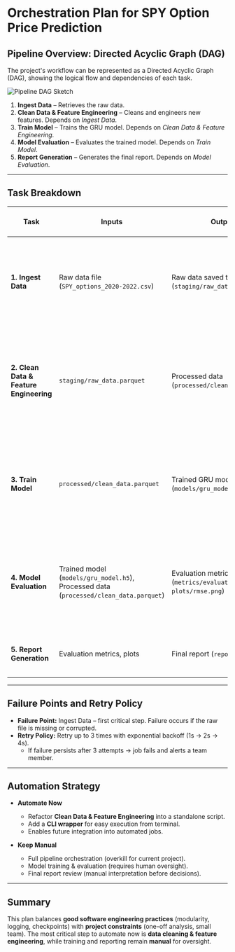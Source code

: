 # Orchestration Plan for SPY Option Price Prediction

## Pipeline Overview: Directed Acyclic Graph (DAG)
The project's workflow can be represented as a Directed Acyclic Graph (DAG), showing the logical flow and dependencies of each task.

![Pipeline DAG Sketch](https://placehold.co/600x400/000/fff?text=Pipeline+DAG+Sketch)

1. **Ingest Data** – Retrieves the raw data.  
2. **Clean Data & Feature Engineering** – Cleans and engineers new features. Depends on *Ingest Data*.  
3. **Train Model** – Trains the GRU model. Depends on *Clean Data & Feature Engineering*.  
4. **Model Evaluation** – Evaluates the trained model. Depends on *Train Model*.  
5. **Report Generation** – Generates the final report. Depends on *Model Evaluation*.  

---

## Task Breakdown

| Task | Inputs | Outputs | Idempotency | Logging & Checkpoint Strategy |
|------|--------|---------|-------------|--------------------------------|
| **1. Ingest Data** | Raw data file (`SPY_options_2020-2022.csv`) | Raw data saved to staging area (`staging/raw_data.parquet`) | Yes (static input, deterministic output) | **Log:** INFO when file is found, ERROR if not found.<br>**Checkpoint:** Save as Parquet for fast future reads. |
| **2. Clean Data & Feature Engineering** | `staging/raw_data.parquet` | Processed data (`processed/clean_data.parquet`) | Yes (deterministic cleaning logic) | **Log:** INFO for each cleaning step (e.g., "Memory optimization complete").<br>**Checkpoint:** Save cleaned DataFrame to disk. |
| **3. Train Model** | `processed/clean_data.parquet` | Trained GRU model (`models/gru_model.h5`) | No (random weight initialization & shuffling) | **Log:** INFO on epoch completion, training loss, validation loss.<br>**Checkpoint:** Save trained model in `models/`. |
| **4. Model Evaluation** | Trained model (`models/gru_model.h5`), Processed data (`processed/clean_data.parquet`) | Evaluation metrics & plots (`metrics/evaluation.json`, `plots/rmse.png`) | Yes (given same model & data) | **Log:** INFO with RMSE, MAE, and other metrics.<br>**Checkpoint:** Store metrics and plots in `metrics/` and `plots/`. |
| **5. Report Generation** | Evaluation metrics, plots | Final report (`report.md`) | Yes (static inputs) | **Log:** INFO on successful report generation. |

---

## Failure Points and Retry Policy

- **Failure Point:** Ingest Data – first critical step. Failure occurs if the raw file is missing or corrupted.  
- **Retry Policy:** Retry up to 3 times with exponential backoff (1s → 2s → 4s).  
  - If failure persists after 3 attempts → job fails and alerts a team member.  

---

## Automation Strategy

- **Automate Now**  
  - Refactor **Clean Data & Feature Engineering** into a standalone script.  
  - Add a **CLI wrapper** for easy execution from terminal.  
  - Enables future integration into automated jobs.  

- **Keep Manual**  
  - Full pipeline orchestration (overkill for current project).  
  - Model training & evaluation (requires human oversight).  
  - Final report review (manual interpretation before decisions).  

---

## Summary

This plan balances **good software engineering practices** (modularity, logging, checkpoints) with **project constraints** (one-off analysis, small team). The most critical step to automate now is **data cleaning & feature engineering**, while training and reporting remain **manual** for oversight.

